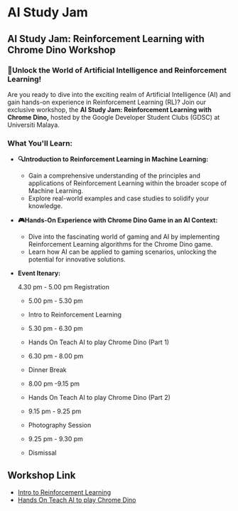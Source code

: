 # AI Study Jam

## AI Study Jam: Reinforcement Learning with Chrome Dino Workshop

### 🚀Unlock the World of Artificial Intelligence and Reinforcement Learning!

Are you ready to dive into the exciting realm of Artificial Intelligence (AI) and gain hands-on experience in Reinforcement Learning (RL)? Join our exclusive workshop, the **AI Study Jam: Reinforcement Learning with Chrome Dino,** hosted by the Google Developer Student Clubs (GDSC) at Universiti Malaya.

### What You'll Learn:

- **🔍Introduction to Reinforcement Learning in Machine Learning:**
  * Gain a comprehensive understanding of the principles and applications of Reinforcement Learning within the broader scope of Machine Learning.
  * Explore real-world examples and case studies to solidify your knowledge.

- **🎮Hands-On Experience with Chrome Dino Game in an AI Context:**
  * Dive into the fascinating world of gaming and AI by implementing Reinforcement Learning algorithms for the Chrome Dino game.
  * Learn how AI can be applied to gaming scenarios, unlocking the potential for innovative solutions.

- **Event Itenary:**

  4.30 pm - 5.00 pm
    Registration


  * 5.00 pm - 5.30 pm
  * Intro to Reinforcement Learning
  
  * 5.30 pm - 6.30 pm
  * Hands On Teach AI to play Chrome Dino (Part 1)
  
  * 6.30 pm - 8.00 pm
  * Dinner Break
  
  * 8.00 pm -9.15 pm
  * Hands On Teach AI to play Chrome Dino (Part 2)
  
  * 9.15 pm - 9.25 pm
  * Photography Session
  
  * 9.25 pm - 9.30 pm
  * Dismissal

## Workshop Link
* [Intro to Reinforcement Learning](./IntroToRL/README.md)
* [Hands On Teach AI to play Chrome Dino](./HandsOnChromeDino/README.md)

  


